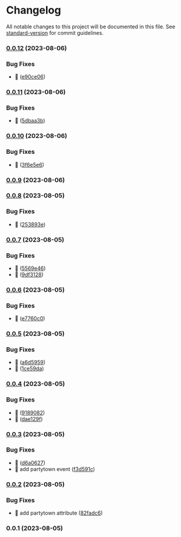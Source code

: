 # Changelog

All notable changes to this project will be documented in this file. See [standard-version](https://github.com/conventional-changelog/standard-version) for commit guidelines.

### [0.0.12](https://github.com/MooseSaeed/ga-gtag-partyy/compare/v0.0.11...v0.0.12) (2023-08-06)


### Bug Fixes

* :bug: ([e90ce06](https://github.com/MooseSaeed/ga-gtag-partyy/commit/e90ce0649e2f9f998a8dd6c0fb8d2ec178c1e816))

### [0.0.11](https://github.com/MooseSaeed/ga-gtag-partyy/compare/v0.0.10...v0.0.11) (2023-08-06)


### Bug Fixes

* :bug: ([5dbaa3b](https://github.com/MooseSaeed/ga-gtag-partyy/commit/5dbaa3b38963f4632c634608ed3900e5bead6c35))

### [0.0.10](https://github.com/MooseSaeed/ga-gtag-partyy/compare/v0.0.9...v0.0.10) (2023-08-06)


### Bug Fixes

* :bug: ([3f6e5e6](https://github.com/MooseSaeed/ga-gtag-partyy/commit/3f6e5e6628142bcbea494127f3804a0fcc5781a6))

### [0.0.9](https://github.com/MooseSaeed/ga-gtag-partyy/compare/v0.0.8...v0.0.9) (2023-08-06)

### [0.0.8](https://github.com/MooseSaeed/ga-gtag-partyy/compare/v0.0.7...v0.0.8) (2023-08-05)


### Bug Fixes

* :bug: ([253893e](https://github.com/MooseSaeed/ga-gtag-partyy/commit/253893ecda022a6b3e81580f0f3d16313c2d1a99))

### [0.0.7](https://github.com/MooseSaeed/ga-gtag-partyy/compare/v0.0.6...v0.0.7) (2023-08-05)


### Bug Fixes

* :bug: ([5569e46](https://github.com/MooseSaeed/ga-gtag-partyy/commit/5569e469d575f3bf61b7df8e5e77b678dde6fb9f))
* :bug: ([9df3128](https://github.com/MooseSaeed/ga-gtag-partyy/commit/9df3128fa689819ae38c0b029eb1c1b2e9fdc2f5))

### [0.0.6](https://github.com/MooseSaeed/ga-gtag-partyy/compare/v0.0.5...v0.0.6) (2023-08-05)


### Bug Fixes

* :bug: ([e7760c0](https://github.com/MooseSaeed/ga-gtag-partyy/commit/e7760c057edcd51a43a6ee21845421b5017fb57a))

### [0.0.5](https://github.com/MooseSaeed/ga-gtag-partyy/compare/v0.0.4...v0.0.5) (2023-08-05)


### Bug Fixes

* :bug: ([a6d5959](https://github.com/MooseSaeed/ga-gtag-partyy/commit/a6d5959be80bf331890eceab98c5509700351307))
* :bug: ([1ce59da](https://github.com/MooseSaeed/ga-gtag-partyy/commit/1ce59daafb62ca8b4985fe5d78e17c3bcf256782))

### [0.0.4](https://github.com/MooseSaeed/ga-gtag-partyy/compare/v0.0.3...v0.0.4) (2023-08-05)


### Bug Fixes

* :bug: ([9189082](https://github.com/MooseSaeed/ga-gtag-partyy/commit/9189082c5bc25c2a4c36455d7edf1a87a822f9ae))
* :bug: ([dae129f](https://github.com/MooseSaeed/ga-gtag-partyy/commit/dae129fa2bbc267d5c25c521ba06e71500d1925f))

### [0.0.3](https://github.com/MooseSaeed/ga-gtag-partyy/compare/v0.0.2...v0.0.3) (2023-08-05)


### Bug Fixes

* :bug: ([d6a0627](https://github.com/MooseSaeed/ga-gtag-partyy/commit/d6a06277730ea401c5e15d3e65813568c1ab26ff))
* :bug: add partytown event ([f3d591c](https://github.com/MooseSaeed/ga-gtag-partyy/commit/f3d591c58da27cd4289e5e5e57dd55fd3aa67158))

### [0.0.2](https://github.com/MooseSaeed/ga-gtag-partyy/compare/v0.0.1...v0.0.2) (2023-08-05)


### Bug Fixes

* :bug: add partytown attribute ([82fadc6](https://github.com/MooseSaeed/ga-gtag-partyy/commit/82fadc673743870480c7140af94a56b54b32bfe0))

### 0.0.1 (2023-08-05)
